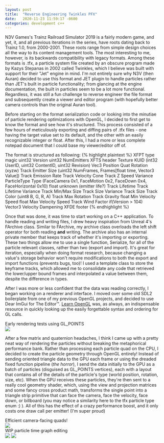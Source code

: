 ```yaml
---
layout: post
title:  "Reverse Engineering Twinkles PFX"
date:   2020-11-23 11:59:17 -0600
categories: development c++
---
```


N3V Games's Trainz Railroad Simulator 2019 is a fairly modern game, and yet, it, and all previous iterations in the series, have roots dating back to Trainz 1.0, from 2000-2001.
These roots range from simple design choices all the way to its content management tools.
The most interesting to me, however, is its backwards compatibility with legacy formats.
Among these formats is .tfx, a particle system file created by an obscure program made by Kazys Stepanas in 2002 called Twinkles, which I believe was built with support for their "Jet" engine in mind.
I'm not entirely sure why N3V (then Auran) decided to use this format and JET plugin to handle particles rather than JET's built in particle functionality; from glancing at the engine documentation, the built in particles seem to be a lot more functional.
Regardless, it was still a fun challenge to reverse engineer the file format and subsequently create a viewer and editor program (with hopefully better camera controls than the original Auran tool).

Before starting on the format serialization code or looking into the minutiae of particle rendering optimizations with OpenGL, I decided to first get to know the format and see how it's structured.
This process consisted of a few hours of meticulously exporting and diffing pairs of .tfx files - one having the target value set to its default, and the other with an easily recognizable integer or float.
After this, I had a more or less complete notepad document that I could base my viewer/editor off of.

The format is structured as following:
{% highlight plaintext %}
XFPT type magic
uint32 Version
uint32 NumEmitters
    XFTS header
    Texture KUID (int32 UserID, uint32 ContentID, uint32 Revision)
    Vec3 Position
    Quat Rotation (xyzw)
    Track<Vector3> Emitter Size (uint32 NumFrames, Frames[float time, Vector3 Value])
    Track<float> Emission Rate
    Track<Vector3> Velocity Cone
    Track<float> Z Speed Variance
    ParticleType Type (FaceCamera 0x1, FaceMotion 0x2, FaceDown 0x4, FaceHorizontal 0x10)
    float unknown (emitter life?)
    Track<float> Lifetime
    Track<float> Lifetime Variance
    Track<Vector2> Min/Max Size
    Track<float> Size Variance
    Track<float> Size
    Track<Color> Color (uint8 B, G, R, A)
    Track<float> Max Rotation
    Track<float> Gravity
    float Min Velocity Speed
    float Max Velocity Speed
    Track<float> Wind Factor
    if(Version > 104)
        Vector3 Velocity Dampening
    XFDE footer
{% endhighlight %}

Once that was done, it was time to start working on a C++ application.
To handle reading and writing files, I drew heavy inspiration from Unreal 4's FArchive class.
Similar to FArchive, my archive class overloads the left shift operator for both reading **and** writing.
The archive also has an internal private member that keeps track of whether it's importing or exporting.
These two things allow me to use a single function, Serialize, for all of the particle relevant classes, rather than two (export and import).
It's great for iteration, especially when doing format research, because changing a value's storage behavior won't require modifications to both the export and import functions (prevents bugs, too)!
I used a template class to store the keyframe tracks, which allowed me to consolidate any code that retrieved the lower/upper bound frames and interpolated a value between them, despite the difference in types.

After I was more or less confident that the data was reading correctly, I began working on a renderer and interface.
I moved over some old SDL2 boilerplate from one of my previous OpenGL projects, and decided to use Dear ImGui for The Editor&trade;.
[Learn OpenGL][learnopengl] was, as always, an indispensable resource in quickly looking up the easily forgettable syntax and ordering for GL calls.

<figcaption>Early rendering tests using GL_POINTS</figcaption>
<img src="https://i.ibb.co/6B8N9Bq/ezgif-com-gif-maker-8.gif">


After a few matrix and quaternion headaches, I think I came up with a pretty neat way of rendering the particles without breaking the metaphorical performance bank.
Rather than processing each particle quad on the CPU, I decided to create the particle geometry through OpenGL entirely!
Instead of sending oriented triangle data to the GPU each frame or using the dreaded fixed function pipeline (*the horror*), I send the data initially to the GPU as a batch of particles (disguised as GL_POINTS vertices), each with a layout that contains all of the details of the particle's type (world position, rotation, size, etc).
When the GPU receives these particles, they're then sent to a really cool geometry shader, which, using the view and projection matrices and some fancy cross product math, transforms the single point into a triangle strip primitive that can face the camera, face the velocity, face down, or billboard (you may notice a similarity here to the tfx particle type enum :) ).
All of this has the effect of a crazy performance boost, and it only costs one draw call per emitter! (I'm super proud)

<figcaption>Efficient camera-facing quads!</figcaption>
<img src="https://i.ibb.co/qDV2r04/ezgif-com-gif-maker-9.gif">

<figcaption>WIP particle time graph editing</figcaption>
<img src="https://i.ibb.co/M87qnPW/ezgif-com-gif-maker-10.gif">


<img src="https://i.ibb.co/L0fcz7q/ezgif-com-gif-maker-11.gif">

[learnopengl]: https://learnopengl.com/